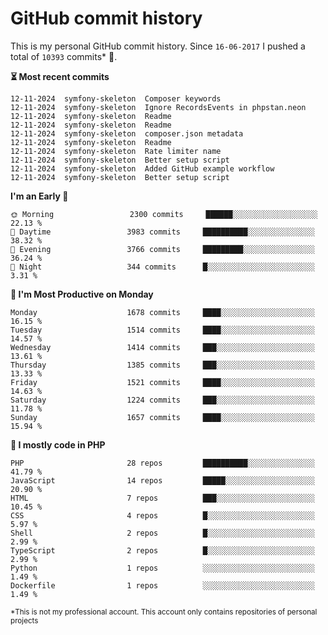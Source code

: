 # GitHub commit history
This is my personal GitHub commit history. Since <!--START_SECTION:first-commit-date-->`16-06-2017`<!--END_SECTION:first-commit-date--> I pushed a total of <!--START_SECTION:total-commit-count-->`10393`<!--END_SECTION:total-commit-count--> commits* 🎉.

<!--START_SECTION:most-recent-commits-->
**⏳ Most recent commits**
                                        
```text
12-11-2024  symfony-skeleton  Composer keywords
12-11-2024  symfony-skeleton  Ignore RecordsEvents in phpstan.neon
12-11-2024  symfony-skeleton  Readme
12-11-2024  symfony-skeleton  Readme
12-11-2024  symfony-skeleton  composer.json metadata
12-11-2024  symfony-skeleton  Readme
12-11-2024  symfony-skeleton  Rate limiter name
12-11-2024  symfony-skeleton  Better setup script
12-11-2024  symfony-skeleton  Added GitHub example workflow
12-11-2024  symfony-skeleton  Better setup script
```
<!--END_SECTION:most-recent-commits-->  

<!--START_SECTION:commits-per-day-time-->
**I&#039;m an Early 🐤**

```text
🌞 Morning                 2300 commits     ██████░░░░░░░░░░░░░░░░░░░   22.13 %
🌆 Daytime                 3983 commits     ██████████░░░░░░░░░░░░░░░   38.32 %
🌃 Evening                 3766 commits     █████████░░░░░░░░░░░░░░░░   36.24 %
🌙 Night                   344 commits      █░░░░░░░░░░░░░░░░░░░░░░░░   3.31 %
```
<!--END_SECTION:commits-per-day-time-->  

<!--START_SECTION:commits-per-weekday-->
**📅 I&#039;m Most Productive on Monday**

```text
Monday                    1678 commits     ████░░░░░░░░░░░░░░░░░░░░░   16.15 %
Tuesday                   1514 commits     ████░░░░░░░░░░░░░░░░░░░░░   14.57 %
Wednesday                 1414 commits     ███░░░░░░░░░░░░░░░░░░░░░░   13.61 %
Thursday                  1385 commits     ███░░░░░░░░░░░░░░░░░░░░░░   13.33 %
Friday                    1521 commits     ████░░░░░░░░░░░░░░░░░░░░░   14.63 %
Saturday                  1224 commits     ███░░░░░░░░░░░░░░░░░░░░░░   11.78 %
Sunday                    1657 commits     ████░░░░░░░░░░░░░░░░░░░░░   15.94 %
```
<!--END_SECTION:commits-per-weekday-->  

<!--START_SECTION:repos-per-language-->
**💬 I mostly code in PHP**

```text
PHP                       28 repos         ██████████░░░░░░░░░░░░░░░   41.79 %
JavaScript                14 repos         █████░░░░░░░░░░░░░░░░░░░░   20.90 %
HTML                      7 repos          ███░░░░░░░░░░░░░░░░░░░░░░   10.45 %
CSS                       4 repos          █░░░░░░░░░░░░░░░░░░░░░░░░   5.97 %
Shell                     2 repos          █░░░░░░░░░░░░░░░░░░░░░░░░   2.99 %
TypeScript                2 repos          █░░░░░░░░░░░░░░░░░░░░░░░░   2.99 %
Python                    1 repos          ░░░░░░░░░░░░░░░░░░░░░░░░░   1.49 %
Dockerfile                1 repos          ░░░░░░░░░░░░░░░░░░░░░░░░░   1.49 %
```
<!--END_SECTION:repos-per-language-->  

<sub>*This is not my professional account. This account only contains repositories of personal projects</sub>
